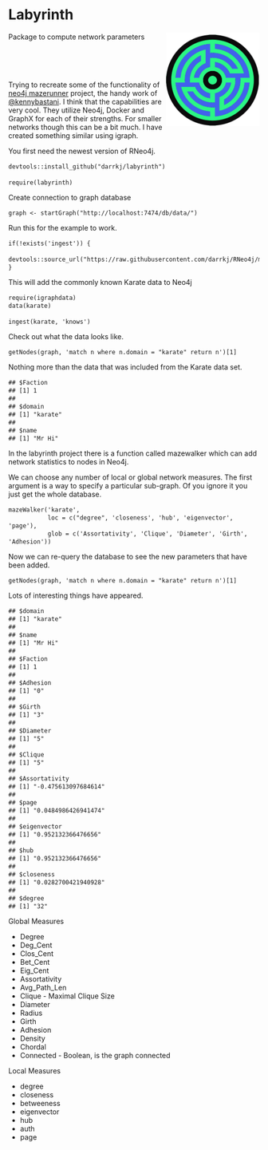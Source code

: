 # Labyrinth




<a href="url"><img src="labyrinth.jpg" align="right" height="188" width="188" ></a>

Package to compute network parameters


<br><br><br>


Trying to recreate some of the functionality of [neo4j mazerunner](https://github.com/kbastani/neo4j-mazerunner) project, the handy work of [@kennybastani](https://twitter.com/kennybastani). I think that the capabilities are very cool. They utilize Neo4j, Docker and GraphX for each of their strengths. For smaller networks though this can be a bit much. I have created something similar using igraph.

You first need the newest version of RNeo4j.


```
devtools::install_github("darrkj/labyrinth")

require(labyrinth)
```

Create connection to graph database

```
graph <- startGraph("http://localhost:7474/db/data/")
```

Run this for the example to work.
```
if(!exists('ingest')) {
  devtools::source_url("https://raw.githubusercontent.com/darrkj/RNeo4j/master/R/ingest.R")
}
```

This will add the commonly known Karate data to Neo4j

```
require(igraphdata)
data(karate)

ingest(karate, 'knows')
```



Check out what the data looks like.

```
getNodes(graph, 'match n where n.domain = "karate" return n')[1]

```

Nothing more than the data that was included from the Karate data set.
```
## $Faction
## [1] 1
## 
## $domain
## [1] "karate"
## 
## $name
## [1] "Mr Hi"
```


In the labyrinth project there is a function called mazewalker which can add network statistics to nodes
in Neo4j.

We can choose any number of local or global network measures. The first argument is a way to 
specify a particular sub-graph. Of you ignore it you just get the whole database.

```
mazeWalker('karate', 
           loc = c("degree", 'closeness', 'hub', 'eigenvector', 'page'), 
           glob = c('Assortativity', 'Clique', 'Diameter', 'Girth', 'Adhesion'))

```

Now we can re-query the database to see the new parameters that have been added.

```
getNodes(graph, 'match n where n.domain = "karate" return n')[1]
```
Lots of interesting things have appeared.
```
## $domain
## [1] "karate"
## 
## $name
## [1] "Mr Hi"
## 
## $Faction
## [1] 1
## 
## $Adhesion
## [1] "0"
## 
## $Girth
## [1] "3"
## 
## $Diameter
## [1] "5"
## 
## $Clique
## [1] "5"
## 
## $Assortativity
## [1] "-0.475613097684614"
## 
## $page
## [1] "0.0484986426941474"
## 
## $eigenvector
## [1] "0.952132366476656"
## 
## $hub
## [1] "0.952132366476656"
## 
## $closeness
## [1] "0.0282700421940928"
## 
## $degree
## [1] "32"
```



Global Measures
* Degree 
* Deg_Cent 
* Clos_Cent 
* Bet_Cent 
* Eig_Cent
* Assortativity 
* Avg_Path_Len 
* Clique  - Maximal Clique Size
* Diameter
* Radius 
* Girth 
* Adhesion 
* Density 
* Chordal 
* Connected - Boolean, is the graph connected


Local Measures
* degree
* closeness 
* betweeness
* eigenvector 
* hub 
* auth 
* page 
